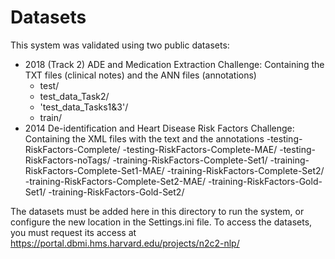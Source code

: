 # Datasets

This system was validated using two public datasets:
- 2018 (Track 2) ADE and Medication Extraction Challenge: Containing the TXT files (clinical notes) and the ANN files (annotations)
	- test/
	- test_data_Task2/
	- 'test_data_Tasks1&3'/
	- train/
- 2014 De-identification and Heart Disease Risk Factors Challenge: Containing the XML files with the text and the annotations
	-testing-RiskFactors-Complete/
	-testing-RiskFactors-Complete-MAE/
	-testing-RiskFactors-noTags/
	-training-RiskFactors-Complete-Set1/
	-training-RiskFactors-Complete-Set1-MAE/
	-training-RiskFactors-Complete-Set2/
	-training-RiskFactors-Complete-Set2-MAE/
	-training-RiskFactors-Gold-Set1/
	-training-RiskFactors-Gold-Set2/


The datasets must be added here in this directory to run the system, or configure the new location in the Settings.ini file. To access the datasets, you must request its access at https://portal.dbmi.hms.harvard.edu/projects/n2c2-nlp/